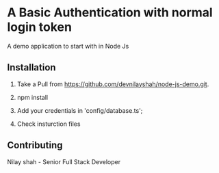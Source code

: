 # A Basic Authentication with normal login token
A demo application to start with in Node Js

## Installation

1. Take a Pull from https://github.com/devnilayshah/node-js-demo.git.

2. npm install

3. Add your credentials in 'config/database.ts';

4. Check insturction files



## Contributing

Nilay shah - Senior Full Stack Developer
